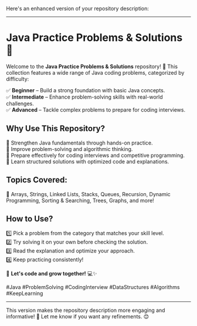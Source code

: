 Here's an enhanced version of your repository description:  

---

# **Java Practice Problems & Solutions** 🚀  

Welcome to the **Java Practice Problems & Solutions** repository! 🎯 This collection features a wide range of Java coding problems, categorized by difficulty:  

✅ **Beginner** – Build a strong foundation with basic Java concepts.  
✅ **Intermediate** – Enhance problem-solving skills with real-world challenges.  
✅ **Advanced** – Tackle complex problems to prepare for coding interviews.  

## **Why Use This Repository?**  

🔹 Strengthen Java fundamentals through hands-on practice.  
🔹 Improve problem-solving and algorithmic thinking.  
🔹 Prepare effectively for coding interviews and competitive programming.  
🔹 Learn structured solutions with optimized code and explanations.  

## **Topics Covered:**  
📌 Arrays, Strings, Linked Lists, Stacks, Queues, Recursion, Dynamic Programming, Sorting & Searching, Trees, Graphs, and more!  

## **How to Use?**  
1️⃣ Pick a problem from the category that matches your skill level.  
2️⃣ Try solving it on your own before checking the solution.  
3️⃣ Read the explanation and optimize your approach.  
4️⃣ Keep practicing consistently!  

🚀 **Let's code and grow together!** 💻✨  

#Java #ProblemSolving #CodingInterview #DataStructures #Algorithms #KeepLearning  

---

This version makes the repository description more engaging and informative! 🚀 Let me know if you want any refinements. 😊
